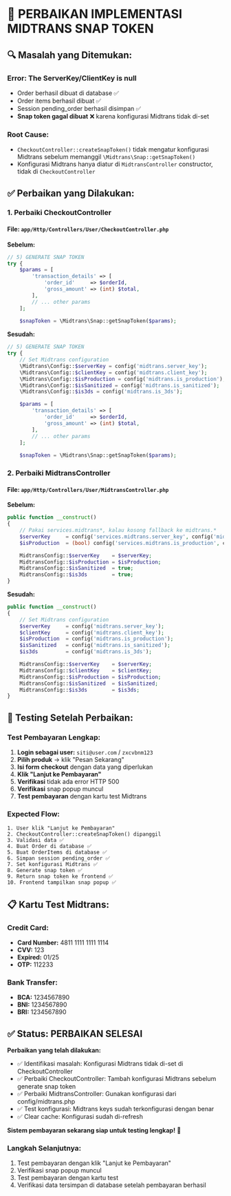 # 🔧 PERBAIKAN IMPLEMENTASI MIDTRANS SNAP TOKEN

## 🔍 **Masalah yang Ditemukan:**

### **Error: The ServerKey/ClientKey is null**
- Order berhasil dibuat di database ✅
- Order items berhasil dibuat ✅
- Session pending_order berhasil disimpan ✅
- **Snap token gagal dibuat** ❌ karena konfigurasi Midtrans tidak di-set

### **Root Cause:**
- `CheckoutController::createSnapToken()` tidak mengatur konfigurasi Midtrans sebelum memanggil `\Midtrans\Snap::getSnapToken()`
- Konfigurasi Midtrans hanya diatur di `MidtransController` constructor, tidak di `CheckoutController`

## ✅ **Perbaikan yang Dilakukan:**

### **1. Perbaiki CheckoutController**

#### **File:** `app/Http/Controllers/User/CheckoutController.php`

**Sebelum:**
```php
// 5) GENERATE SNAP TOKEN
try {
    $params = [
        'transaction_details' => [
            'order_id'     => $orderId,
            'gross_amount' => (int) $total,
        ],
        // ... other params
    ];
    
    $snapToken = \Midtrans\Snap::getSnapToken($params);
```

**Sesudah:**
```php
// 5) GENERATE SNAP TOKEN
try {
    // Set Midtrans configuration
    \Midtrans\Config::$serverKey = config('midtrans.server_key');
    \Midtrans\Config::$clientKey = config('midtrans.client_key');
    \Midtrans\Config::$isProduction = config('midtrans.is_production');
    \Midtrans\Config::$isSanitized = config('midtrans.is_sanitized');
    \Midtrans\Config::$is3ds = config('midtrans.is_3ds');

    $params = [
        'transaction_details' => [
            'order_id'     => $orderId,
            'gross_amount' => (int) $total,
        ],
        // ... other params
    ];
    
    $snapToken = \Midtrans\Snap::getSnapToken($params);
```

### **2. Perbaiki MidtransController**

#### **File:** `app/Http/Controllers/User/MidtransController.php`

**Sebelum:**
```php
public function __construct()
{
    // Pakai services.midtrans*, kalau kosong fallback ke midtrans.*
    $serverKey     = config('services.midtrans.server_key', config('midtrans.server_key'));
    $isProduction  = (bool) config('services.midtrans.is_production', config('midtrans.is_production', false));

    MidtransConfig::$serverKey    = $serverKey;
    MidtransConfig::$isProduction = $isProduction;
    MidtransConfig::$isSanitized  = true;
    MidtransConfig::$is3ds        = true;
}
```

**Sesudah:**
```php
public function __construct()
{
    // Set Midtrans configuration
    $serverKey     = config('midtrans.server_key');
    $clientKey     = config('midtrans.client_key');
    $isProduction  = config('midtrans.is_production');
    $isSanitized   = config('midtrans.is_sanitized');
    $is3ds         = config('midtrans.is_3ds');

    MidtransConfig::$serverKey    = $serverKey;
    MidtransConfig::$clientKey    = $clientKey;
    MidtransConfig::$isProduction = $isProduction;
    MidtransConfig::$isSanitized  = $isSanitized;
    MidtransConfig::$is3ds        = $is3ds;
}
```

## 🚀 **Testing Setelah Perbaikan:**

### **Test Pembayaran Lengkap:**
1. **Login sebagai user:** `siti@user.com` / `zxcvbnm123`
2. **Pilih produk** → klik "Pesan Sekarang"
3. **Isi form checkout** dengan data yang diperlukan
4. **Klik "Lanjut ke Pembayaran"**
5. **Verifikasi** tidak ada error HTTP 500
6. **Verifikasi** snap popup muncul
7. **Test pembayaran** dengan kartu test Midtrans

### **Expected Flow:**
```
1. User klik "Lanjut ke Pembayaran"
2. CheckoutController::createSnapToken() dipanggil
3. Validasi data ✅
4. Buat Order di database ✅
5. Buat OrderItems di database ✅
6. Simpan session pending_order ✅
7. Set konfigurasi Midtrans ✅
8. Generate snap token ✅
9. Return snap token ke frontend ✅
10. Frontend tampilkan snap popup ✅
```

## 📋 **Kartu Test Midtrans:**

### **Credit Card:**
- **Card Number:** 4811 1111 1111 1114
- **CVV:** 123
- **Expired:** 01/25
- **OTP:** 112233

### **Bank Transfer:**
- **BCA:** 1234567890
- **BNI:** 1234567890
- **BRI:** 1234567890

## ✅ **Status: PERBAIKAN SELESAI**

**Perbaikan yang telah dilakukan:**
- ✅ Identifikasi masalah: Konfigurasi Midtrans tidak di-set di CheckoutController
- ✅ Perbaiki CheckoutController: Tambah konfigurasi Midtrans sebelum generate snap token
- ✅ Perbaiki MidtransController: Gunakan konfigurasi dari config/midtrans.php
- ✅ Test konfigurasi: Midtrans keys sudah terkonfigurasi dengan benar
- ✅ Clear cache: Konfigurasi sudah di-refresh

**Sistem pembayaran sekarang siap untuk testing lengkap!** 🎉

### **Langkah Selanjutnya:**
1. Test pembayaran dengan klik "Lanjut ke Pembayaran"
2. Verifikasi snap popup muncul
3. Test pembayaran dengan kartu test
4. Verifikasi data tersimpan di database setelah pembayaran berhasil
